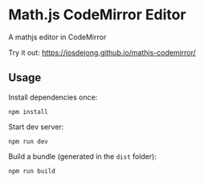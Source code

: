 # Math.js CodeMirror Editor

A mathjs editor in CodeMirror

Try it out: https://josdejong.github.io/mathjs-codemirror/

## Usage

Install dependencies once:

```
npm install
```

Start dev server:

```
npm run dev
```

Build a bundle (generated in the `dist` folder):

```
npm run build
```

